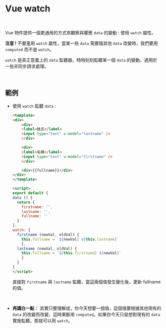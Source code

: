 # Vue watch

<br>

Vue 物件提供一個更通用的方式來觀察與響應 `data` 的變動 : 使用 `watch` 屬性。

__注意 !__ 不要濫用 `watch` 屬性，當某一些 `data` 需要隨其他 `data` 改變時，我們要用 `computed` 而不是 `watch`。

`watch` 是真正意義上的 `data` 監聽器，時時刻刻監聽某一個 `data` 的變動，適用於一些非同步請求處理。

<br>

## 範例

* 使用 `watch` 監聽 `data` :

    ```html
    <template>
    <div>
        <div>
        <label>姓氏</label>
        <input type="text" v-model="lastname" />
        </div>

        <div>
        <label>名稱</label>
        <input type="text" v-model="firstname" />
        </div>

        <div>{{fullname}}</div>
    </div>
    </template>

    <script>
    export default {
    data () {
      return {
        firstname: '',
        lastname: '',
        fullname: ''
      }
    },
    watch: {
      firstname (newVal, oldVal) {
        this.fullname = `${newVal} ${this.lastname}`
        },
      lastname (newVal, oldVal) {
        this.fullname = `${this.firstname} ${newVal}`
        }
      }
    }
    </script>
    ```
    直接對 `firstname` 與 `lastname` 監聽，當這兩個值發生變化後，更新 fullname 的值。

    <br>

* __再講白一點：__ 其實只要理解成，你今天想要一個值，這個值要根據其他現有的 `data` 的改變而改變，這時果斷用 `computed`。如果你今天只是想對現有的 `data` 實施監聽，那就可以用 `watch`。
